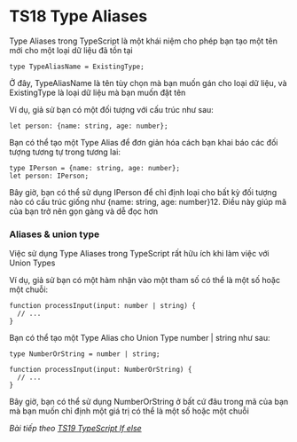 # TS18 Type Aliases

Type Aliases trong TypeScript là một khái niệm cho phép bạn tạo một tên mới cho một loại dữ liệu đã tồn tại

```
type TypeAliasName = ExistingType;
```

Ở đây, TypeAliasName là tên tùy chọn mà bạn muốn gán cho loại dữ liệu, và ExistingType là loại dữ liệu mà bạn muốn đặt tên

Ví dụ, giả sử bạn có một đối tượng với cấu trúc như sau:

```
let person: {name: string, age: number};
```

Bạn có thể tạo một Type Alias để đơn giản hóa cách bạn khai báo các đối tượng tương tự trong tương lai:

```
type IPerson = {name: string, age: number};
let person: IPerson;
```

Bây giờ, bạn có thể sử dụng IPerson để chỉ định loại cho bất kỳ đối tượng nào có cấu trúc giống như {name: string, age: number}12. Điều này giúp mã của bạn trở nên gọn gàng và dễ đọc hơn

### Aliases & union type

Việc sử dụng Type Aliases trong TypeScript rất hữu ích khi làm việc với Union Types

Ví dụ, giả sử bạn có một hàm nhận vào một tham số có thể là một số hoặc một chuỗi:

```
function processInput(input: number | string) {
  // ...
}
```

Bạn có thể tạo một Type Alias cho Union Type number | string như sau:

```
type NumberOrString = number | string;

function processInput(input: NumberOrString) {
  // ...
}
```

Bây giờ, bạn có thể sử dụng NumberOrString ở bất cứ đâu trong mã của bạn mà bạn muốn chỉ định một giá trị có thể là một số hoặc một chuỗi

*Bài tiếp theo [TS19 TypeScript If else](/session/session_019_ts_if.md)*